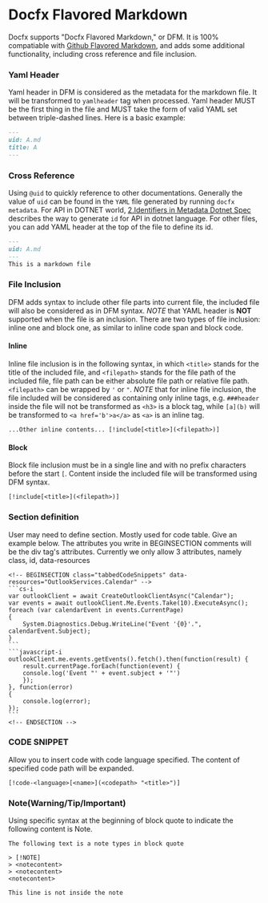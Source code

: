 Docfx Flavored Markdown
==========================================
Docfx supports "Docfx Flavored Markdown," or DFM. It is 100% compatiable with [Github Flavored Markdown](https://help.github.com/articles/github-flavored-markdown/), and adds some additional functionality, including cross reference and file inclusion.
### Yaml Header
Yaml header in DFM is considered as the metadata for the markdown file. It will be transformed to `yamlheader` tag when processed.
Yaml header MUST be the first thing in the file and MUST take the form of valid YAML set between triple-dashed lines. Here is a basic example:

```md
---
uid: A.md
title: A
---
```

### Cross Reference
Using `@uid` to quickly reference to other documentations.
Generally the value of `uid` can be found in the `YAML` file generated by running `docfx metadata`. For API in DOTNET world, [2.Identifiers in Metadata Dotnet Spec](metadata_dotnet_spec.md) describes the way to generate `id` for API in dotnet language. For other files, you can add YAML header at the top of the file to define its id.
```md
---
uid: A.md
---
This is a markdown file
```

### File Inclusion
DFM adds syntax to include other file parts into current file, the included file will also be considered as in DFM syntax. *NOTE* that YAML header is **NOT** supported when the file is an inclusion.
There are two types of file inclusion: inline one and block one, as similar to inline code span and block code.

#### Inline
Inline file inclusion is in the following syntax, in which `<title>` stands for the title of the included file, and `<filepath>` stands for the file path of the included file, file path can be either absolute file path or relative file path.`<filepath>` can be wrapped by `'` or `"`. *NOTE* that for inline file inclusion, the file included will be considered as containing only inline tags, e.g. `###header` inside the file will not be transformed as `<h3>` is a block tag, while `[a](b)` will be transformed to `<a href='b'>a</a>` as `<a>` is an inline tag.
```
...Other inline contents... [!include[<title>](<filepath>)]
```
#### Block
Block file inclusion must be in a single line and with no prefix characters before the start `[`. Content inside the included file will be transformed using DFM syntax.
```
[!include[<title>](<filepath>)]
```

### Section definition
User may need to define section. Mostly used for code table. Give an example below. The attributes you write in BEGINSECTION comments will be the div tag's attributes. Currently we only allow 3 attributes, namely class, id, data-resources

    <!-- BEGINSECTION class="tabbedCodeSnippets" data-resources="OutlookServices.Calendar" -->
    ```cs-i
    var outlookClient = await CreateOutlookClientAsync("Calendar");
    var events = await outlookClient.Me.Events.Take(10).ExecuteAsync();
    foreach (var calendarEvent in events.CurrentPage)
    {
        System.Diagnostics.Debug.WriteLine("Event '{0}'.", calendarEvent.Subject);
    }
    ```
    ```javascript-i
    outlookClient.me.events.getEvents().fetch().then(function(result) {
        result.currentPage.forEach(function(event) {
        console.log('Event "' + event.subject + '"')
        });
    }, function(error)
    {
        console.log(error);
    });
    ```
    <!-- ENDSECTION -->

### CODE SNIPPET
Allow you to insert code with code language specified. The content of specified code path will be expanded.

```
[!code-<language>[<name>](<codepath> "<title>")]
```


### Note(Warning/Tip/Important)
Using specific syntax at the beginning of block quote to indicate the following content is Note.

```
The following text is a note types in block quote

> [!NOTE]
> <notecontent>
> <notecontent>
<notecontent>

This line is not inside the note
```
